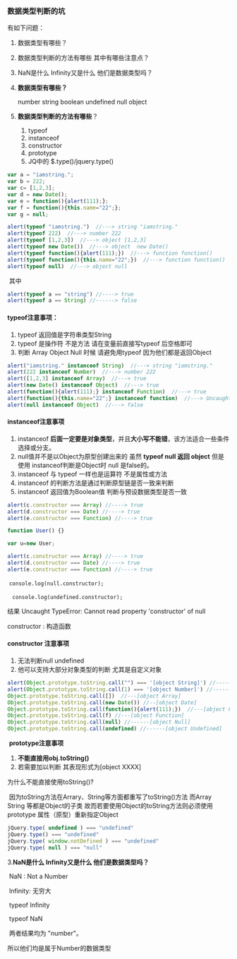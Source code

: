 ### **数据类型判断的坑**



有如下问题：

1. 数据类型有哪些？
2. 数据类型判断的方法有哪些 其中有哪些注意点？
3. NaN是什么 Infinity又是什么 他们是数据类型吗？





1. **数据类型有哪些？**

   number string boolean undefined null object

2. **数据类型判断的方法有哪些**？

   1. typeof
   2. instanceof
   3. constructor
   4. prototype
   5. JQ中的 $.type()/jquery.type()





```javascript
var a = "iamstring.";
var b = 222;
var c= [1,2,3];
var d = new Date();
var e = function(){alert(111);};
var f = function(){this.name="22";};
var g = null;
```



<!--sec data-title="typeof 直接判断并显示该值是什么类型" data-id="section0" data-show=true ces-->

```javascript
alert(typeof "iamstring.")  //---> string "iamstring."
alert(typeof 222)  //---> number 222
alert(typeof [1,2,3])  //---> object [1,2,3]
alert(typeof new Date())  //---> object  new Date()
alert(typeof function(){alert(111);})  //---> function function()
alert(typeof function(){this.name="22";})  //---> function function()
alert(typeof null)  //---> object null
```

​	其中

```javascript
alert(typeof a == "string") //----> true
alert(typeof a == String) //------> false
```

#### 	**typeof注意事项：**

1.  typeof 返回值是字符串类型String
2.  typeof 是操作符 不是方法 请在变量前直接写typeof 后空格即可
3.  判断 Array Object Null 时候 请避免用typeof 因为他们都是返回Object

<!--endsec-->

<!--sec data-title="判断已知对象类型的方法： instanceof" data-id="section1" data-show=true ces-->

```JavaScript
alert("iamstring." instanceof String)  //---> string "iamstring."
alert(222 instanceof Number)  //---> number 222
alert([1,2,3] instanceof Array)  //---> true
alert(new Date() instanceof Object)  //---> true
alert(function(){alert(111);} instanceof Function)  //---> true
alert(function(){this.name="22";} instanceof function)  //---> Uncaught SyntaxError: Unexpected token ) 语法错误！
alert(null instanceof Object)  //---> false
```

#### 	**instanceof注意事项**

1. instanceof **后面一定要是对象类型**，并且**大小写不能错**，该方法适合一些条件选择或分支。
2. null值并不是以Object为原型创建出来的 虽然 **typeof null 返回 object** 但是 使用 instanceof判断是Object时 null 是false的。
3. instanceof 与 typeof 一样也是运算符 不是属性或方法
4. instanceof 的判断方法是通过判断原型链是否一致来判断
5. instanceof 返回值为Boolean值 判断与预设数据类型是否一致



<!--endsec-->

<!--sec data-title="根据对象的constructor判断： constructor" data-id="section2" data-show=true ces-->

```JavaScript
alert(c.constructor === Array) //----> true
alert(d.constructor === Date) //----> true
alert(e.constructor === Function) //----> true
```

```javascript
function User() {}

var u=new User;
```

```JavaScript
alert(c.constructor === Array) //----> true
alert(d.constructor === Date) //----> true
alert(e.constructor === Function) //----> true
```

​	`console.log(null.constructor); `

​	` console.log(undefined.constructor);`

结果  Uncaught TypeError: Cannot read property 'constructor' of null

constructor : 构造函数

#### **constructor 注意事项**

1. 无法判断null undefined
2. 他可以支持大部分对象类型的判断 尤其是自定义对象



<!--endsec-->

<!--sec data-title="通用但很繁琐的方法： prototype" data-id="section3" data-show=true ces-->

```javascript
alert(Object.prototype.toString.call("") === '[object String]') //-------> true;
alert(Object.prototype.toString.call(1) === '[object Number]') //-------> true;
Object.prototype.toString.call([])  //---[object Array]
Object.prototype.toString.call(new Date()) //--[object Date]
Object.prototype.toString.call(function(){alert(111);})  //---[object Function]
Object.prototype.toString.call(f) //---[object Function]
Object.prototype.toString.call(null) //------[object Null]
Object.prototype.toString.call(undefined) //------[object Undefined]
```

​	**prototype注意事项**

1. **不能直接用obj.toString()**
2. 若需要加以判断 其表现形式为[object XXXX]

为什么不能直接使用toString()?

​	因为toString方法在Arrary、String等方面都重写了toString()方法 而Array String 等都是Object的子类 故而若要使用Object的toString方法则必须使用prototype 属性（原型）重新指定Object

<!--endsec-->

<!--sec data-title="带有的判断类型方法函数jQuery.type" data-id="section4" data-show=true ces-->

```javascript
jQuery.type( undefined ) === "undefined"
jQuery.type() === "undefined"
jQuery.type( window.notDefined ) === "undefined"
jQuery.type( null ) === "null"
```

<!--endsec-->



3.**NaN是什么 Infinity又是什么 他们是数据类型吗？**

​	NaN : Not a Number

​	Infinity: 无穷大

​	typeof Infinity

​	typeof NaN 

​	两者结果均为 "number"。

所以他们均是属于Number的数据类型